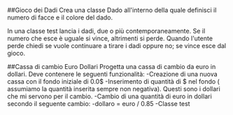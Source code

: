##Gioco dei Dadi
Crea una classe Dado all'interno della quale definisci il numero di facce e il colore del dado.

In una classe test lancia i dadi, due o più contemporaneamente. Se il numero che esce è uguale si vince, altrimenti si perde. Quando l'utente perde chiedi se vuole continuare a tirare i dadi oppure no; se vince esce dal gioco.


##Cassa di cambio Euro Dollari
Progetta una cassa di cambio da euro in dollari. Deve contenere le seguenti funzionalità:
-Creazione di una nuova cassa con il fondo iniziale di 0.0$
-Inserimento di quantità di $ nel fondo ( assumiamo la quantità inserita sempre non negativa).
Questi sono i dollari che mi servono per il cambio.
-Cambio di una quantità di euro in dollari secondo il seguente cambio:
	-dollaro = euro / 0.85
-Classe test